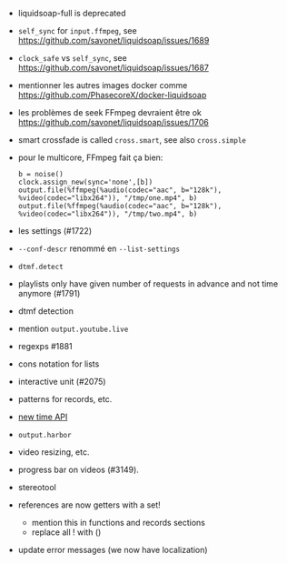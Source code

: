 - liquidsoap-full is deprecated
- `self_sync` for `input.ffmpeg`, see
  <https://github.com/savonet/liquidsoap/issues/1689>
- `clock_safe` vs `self_sync`, see
  <https://github.com/savonet/liquidsoap/issues/1687>
- mentionner les autres images docker comme
  <https://github.com/PhasecoreX/docker-liquidsoap>
- les problèmes de seek FFmpeg devraient être ok
  <https://github.com/savonet/liquidsoap/issues/1706>
- smart crossfade is called `cross.smart`, see also `cross.simple`
- pour le multicore, FFmpeg fait ça bien:

  ```
  b = noise()
  clock.assign_new(sync='none',[b])
  output.file(%ffmpeg(%audio(codec="aac", b="128k"), %video(codec="libx264")), "/tmp/one.mp4", b)
  output.file(%ffmpeg(%audio(codec="aac", b="128k"), %video(codec="libx264")), "/tmp/two.mp4", b)
  ```

- les settings (#1722)
- `--conf-descr` renommé en `--list-settings`
- `dtmf.detect`
- playlists only have given number of requests in advance and not time anymore
  (#1791)
- dtmf detection
- mention `output.youtube.live`
- regexps #1881
- cons notation for lists
- interactive unit (#2075)
- patterns for records, etc.
- [new time API](https://github.com/savonet/liquidsoap/discussions/2179#discussioncomment-2062023)
- `output.harbor`
- video resizing, etc.

- progress bar on videos (#3149).
- stereotool

- references are now getters with a set!
  - mention this in functions and records sections
  - replace all ! with ()
- update error messages (we now have localization)
